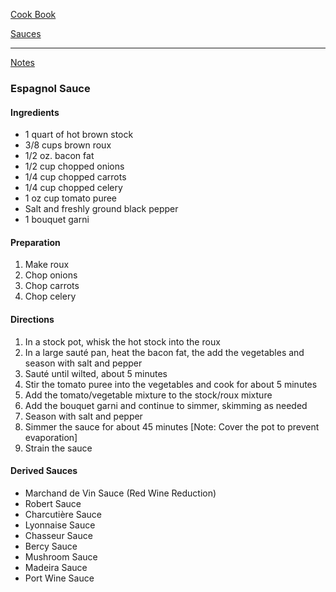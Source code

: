 [Cook Book]()  

[Sauces]()  

-----  

[Notes]()

### Espagnol Sauce  

#### Ingredients  
* 1 quart of hot brown stock   
* 3/8 cups brown roux   
* 1/2 oz. bacon fat   
* 1/2 cup chopped onions   
* 1/4 cup chopped carrots   
* 1/4 cup chopped celery   
* 1 oz cup tomato puree   
* Salt and freshly ground black pepper   
* 1 bouquet garni   

#### Preparation   

1. Make roux  
2. Chop onions  
3. Chop carrots  
4. Chop celery  

#### Directions  

1. In a stock pot, whisk the hot stock into the roux
2. In a large sauté pan, heat the bacon fat, the add the vegetables and season with salt and pepper
3. Sauté until wilted, about 5 minutes
4. Stir the tomato puree into the vegetables and cook for about 5 minutes
5. Add the tomato/vegetable mixture to the stock/roux mixture
6. Add the bouquet garni and continue to simmer, skimming as needed
7. Season with salt and pepper
8. Simmer the sauce for about 45 minutes [Note: Cover the pot to prevent evaporation]
9. Strain the sauce  

#### Derived Sauces  

* Marchand de Vin Sauce (Red Wine Reduction)
* Robert Sauce
* Charcutière Sauce
* Lyonnaise Sauce
* Chasseur Sauce
* Bercy Sauce
* Mushroom Sauce
* Madeira Sauce
* Port Wine Sauce
